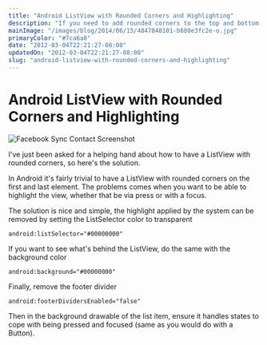 ```yaml
---
title: "Android ListView with Rounded Corners and Highlighting"
description: "If you need to add rounded corners to the top and bottom elements of a list view then look no further."
mainImage: "/images/blog/2014/06/15/4847848101-b680e3fc2e-o.jpg"
primaryColor: "#7ca6a8"
date: "2012-03-04T22:21:27-08:00"
updatedOn: "2012-03-04T22:21:27-08:00"
slug: "android-listview-with-rounded-corners-and-highlighting"
---
```


# Android ListView with Rounded Corners and Highlighting

![Facebook Sync Contact Screenshot](/images/blog/2012/03/fbsync_mid_screenshot.png "350")

I've just been asked for a helping hand about how to have a ListView with rounded corners, so here's the solution.

In Android it's fairly trivial to have a ListView with rounded corners on the first and last element. The problems comes when you want to be able to highlight the view, whether that be via press or with a focus.

The solution is nice and simple, the highlight applied by the system can be removed by setting the ListSelector color to transparent 

`android:listSelector="#00000000"`

If you want to see what's behind the ListView, do the same with the background color

`android:background="#00000000"`

Finally, remove the footer divider

`android:footerDividersEnabled="false"`

Then in the background drawable of the list item, ensure it handles states to cope with being pressed and focused (same as you would do with a Button).
